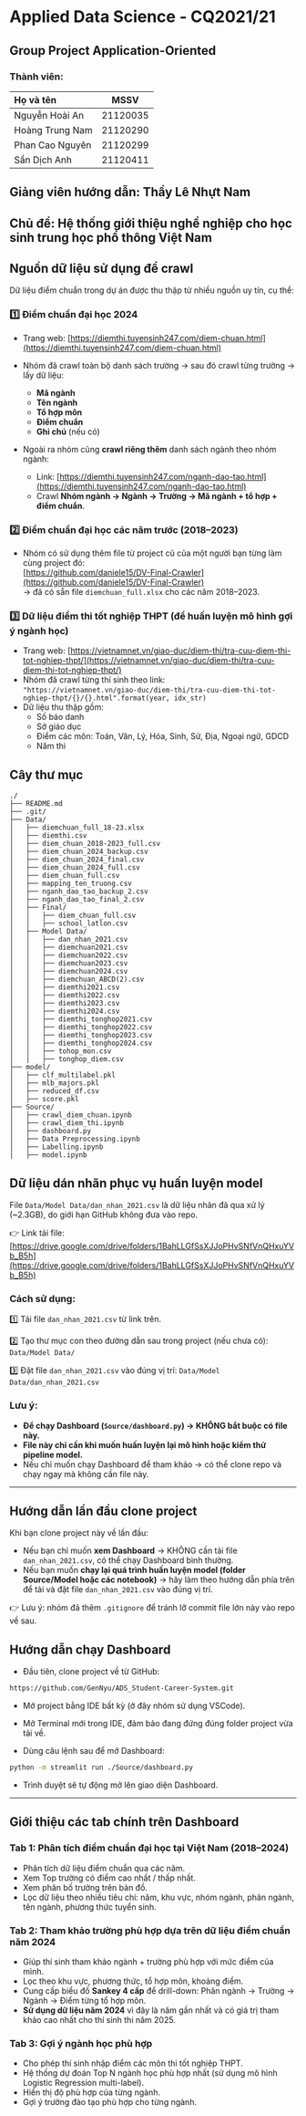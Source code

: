 # **Applied Data Science - CQ2021/21**

## **Group Project Application-Oriented**

### **Thành viên:**
| Họ và tên             | MSSV |
| :-----------          |     :----:|
| Nguyễn Hoài An | 21120035  |
| Hoàng Trung Nam  | 21120290 |
| Phan Cao Nguyên | 21120299  |
| Sần Dịch Anh  | 21120411 |

## **Giảng viên hướng dẫn: Thầy Lê Nhựt Nam**

## **Chủ đề: Hệ thống giới thiệu nghề nghiệp cho học sinh trung học phổ thông Việt Nam**

## **Nguồn dữ liệu sử dụng để crawl**
Dữ liệu điểm chuẩn trong dự án được thu thập từ nhiều nguồn uy tín, cụ thể:
### 1️⃣ Điểm chuẩn đại học 2024

- Trang web: [https://diemthi.tuyensinh247.com/diem-chuan.html](https://diemthi.tuyensinh247.com/diem-chuan.html)
- Nhóm đã crawl toàn bộ danh sách trường → sau đó crawl từng trường → lấy dữ liệu:  
  - **Mã ngành**
  - **Tên ngành**
  - **Tổ hợp môn**
  - **Điểm chuẩn**
  - **Ghi chú** (nếu có)

- Ngoài ra nhóm cũng **crawl riêng thêm** danh sách ngành theo nhóm ngành:
  - Link: [https://diemthi.tuyensinh247.com/nganh-dao-tao.html](https://diemthi.tuyensinh247.com/nganh-dao-tao.html)
  - Crawl **Nhóm ngành → Ngành → Trường → Mã ngành + tổ hợp + điểm chuẩn**.

### 2️⃣ Điểm chuẩn đại học các năm trước (2018–2023)

- Nhóm có sử dụng thêm file từ project cũ của một người bạn từng làm cùng project đó:  
  [https://github.com/daniele15/DV-Final-Crawler](https://github.com/daniele15/DV-Final-Crawler)  
  → đã có sẵn file `diemchuan_full.xlsx` cho các năm 2018–2023.

### 3️⃣ Dữ liệu điểm thi tốt nghiệp THPT (để huấn luyện mô hình gợi ý ngành học)

- Trang web: [https://vietnamnet.vn/giao-duc/diem-thi/tra-cuu-diem-thi-tot-nghiep-thpt/](https://vietnamnet.vn/giao-duc/diem-thi/tra-cuu-diem-thi-tot-nghiep-thpt/)
- Nhóm đã crawl từng thí sinh theo link:  
  `"https://vietnamnet.vn/giao-duc/diem-thi/tra-cuu-diem-thi-tot-nghiep-thpt/{}/{}.html".format(year, idx_str)`
- Dữ liệu thu thập gồm:
  - Số báo danh
  - Sở giáo dục
  - Điểm các môn: Toán, Văn, Lý, Hóa, Sinh, Sử, Địa, Ngoại ngữ, GDCD
  - Năm thi

## **Cây thư mục**
```
./
├── README.md
├── .git/
├── Data/
│   ├── diemchuan_full_18-23.xlsx
│   ├── diemthi.csv
│   ├── diem_chuan_2018-2023_full.csv
│   ├── diem_chuan_2024_backup.csv
│   ├── diem_chuan_2024_final.csv
│   ├── diem_chuan_2024_full.csv
│   ├── diem_chuan_full.csv
│   ├── mapping_ten_truong.csv
│   ├── nganh_dao_tao_backup_2.csv
│   ├── nganh_dao_tao_final_2.csv
│   ├── Final/
│   │   ├── diem_chuan_full.csv
│   │   ├── school_latlon.csv
│   ├── Model Data/
│   │   ├── dan_nhan_2021.csv
│   │   ├── diemchuan2021.csv
│   │   ├── diemchuan2022.csv
│   │   ├── diemchuan2023.csv
│   │   ├── diemchuan2024.csv
│   │   ├── diemchuan_ABCD(2).csv
│   │   ├── diemthi2021.csv
│   │   ├── diemthi2022.csv
│   │   ├── diemthi2023.csv
│   │   ├── diemthi2024.csv
│   │   ├── diemthi_tonghop2021.csv
│   │   ├── diemthi_tonghop2022.csv
│   │   ├── diemthi_tonghop2023.csv
│   │   ├── diemthi_tonghop2024.csv
│   │   ├── tohop_mon.csv
│   │   ├── tonghop_diem.csv
├── model/
│   ├── clf_multilabel.pkl
│   ├── mlb_majors.pkl
│   ├── reduced_df.csv
│   ├── score.pkl
├── Source/
│   ├── crawl_diem_chuan.ipynb
│   ├── crawl_diem_thi.ipynb
│   ├── dashboard.py
│   ├── Data Preprocessing.ipynb
│   ├── Labelling.ipynb
│   ├── model.ipynb
```


## **Dữ liệu dán nhãn phục vụ huấn luyện model**

File `Data/Model Data/dan_nhan_2021.csv` là dữ liệu nhãn đã qua xử lý (~2.3GB), do giới hạn GitHub không đưa vào repo.

👉 Link tải file: [https://drive.google.com/drive/folders/1BahLLGfSsXJJoPHvSNfVnQHxuYVb_B5h](https://drive.google.com/drive/folders/1BahLLGfSsXJJoPHvSNfVnQHxuYVb_B5h)

### Cách sử dụng:

1️⃣ Tải file `dan_nhan_2021.csv` từ link trên.

2️⃣ Tạo thư mục con theo đường dẫn sau trong project (nếu chưa có): `Data/Model Data/`

3️⃣ Đặt file `dan_nhan_2021.csv` vào đúng vị trí: `Data/Model Data/dan_nhan_2021.csv`


### Lưu ý:

- **Để chạy Dashboard (`Source/dashboard.py`) → KHÔNG bắt buộc có file này.**
- **File này chỉ cần khi muốn huấn luyện lại mô hình hoặc kiểm thử pipeline model.**
- Nếu chỉ muốn chạy Dashboard để tham khảo → có thể clone repo và chạy ngay mà không cần file này.

---

## **Hướng dẫn lần đầu clone project**

Khi bạn clone project này về lần đầu:

- Nếu bạn chỉ muốn **xem Dashboard** → KHÔNG cần tải file `dan_nhan_2021.csv`, có thể chạy Dashboard bình thường.
- Nếu bạn muốn **chạy lại quá trình huấn luyện model (folder Source/Model hoặc các notebook)** → hãy làm theo hướng dẫn phía trên để tải và đặt file `dan_nhan_2021.csv` vào đúng vị trí.

👉 Lưu ý: nhóm đã thêm `.gitignore` để tránh lỡ commit file lớn này vào repo về sau.

## **Hướng dẫn chạy Dashboard**

- Đầu tiên, clone project về từ GitHub:

```bash
https://github.com/GenNyu/ADS_Student-Career-System.git
```

- Mở project bằng IDE bất kỳ (ở đây nhóm sử dụng VSCode).

- Mở Terminal mới trong IDE, đảm bảo đang đứng đúng folder project vừa tải về.

- Dùng câu lệnh sau để mở Dashboard:

```bash
python -m streamlit run ./Source/dashboard.py
```
- Trình duyệt sẽ tự động mở lên giao diện Dashboard.

---

## **Giới thiệu các tab chính trên Dashboard**

### Tab 1: Phân tích điểm chuẩn đại học tại Việt Nam (2018–2024)

- Phân tích dữ liệu điểm chuẩn qua các năm.
- Xem Top trường có điểm cao nhất / thấp nhất.
- Xem phân bố trường trên bản đồ.
- Lọc dữ liệu theo nhiều tiêu chí: năm, khu vực, nhóm ngành, phân ngành, tên ngành, phương thức tuyển sinh.

### Tab 2: Tham khảo trường phù hợp dựa trên dữ liệu điểm chuẩn năm 2024

- Giúp thí sinh tham khảo ngành + trường phù hợp với mức điểm của mình.
- Lọc theo khu vực, phương thức, tổ hợp môn, khoảng điểm.
- Cung cấp biểu đồ **Sankey 4 cấp** để drill-down: Phân ngành → Trường → Ngành → Điểm từng tổ hợp môn.
- **Sử dụng dữ liệu năm 2024** vì đây là năm gần nhất và có giá trị tham khảo cao nhất cho thí sinh thi năm 2025.

### Tab 3: Gợi ý ngành học phù hợp

- Cho phép thí sinh nhập điểm các môn thi tốt nghiệp THPT.
- Hệ thống dự đoán Top N ngành học phù hợp nhất (sử dụng mô hình Logistic Regression multi-label).
- Hiển thị độ phù hợp của từng ngành.
- Gợi ý trường đào tạo phù hợp cho từng ngành.
